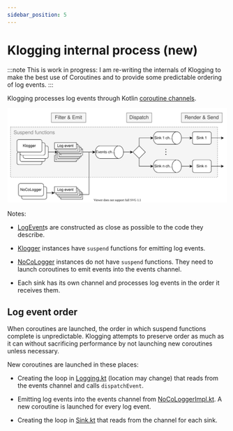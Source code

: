 ```yaml
---
sidebar_position: 5
---
```


# Klogging internal process (new)

:::note
This is work in progress: I am re-writing the internals of Klogging to make the best use of Coroutines
and to provide some predictable ordering of log events.
:::

Klogging processes log events through Kotlin [coroutine channels](https://kotlinlang.org/docs/channels.html).

![Klogging process diagram](/img/klogging-process.svg)

Notes:

- [LogEvent](../concepts/log-events)s are constructed as close as possible to the code they describe.

- [Klogger](../loggers/defining-loggers) instances have `suspend` functions for emitting log events.

- [NoCoLogger](../loggers/defining-loggers) instances do not have `suspend` functions. They need to launch coroutines to emit events into the events channel.

- Each sink has its own channel and processes log events in the order it receives them.

## Log event order

When coroutines are launched, the order in which suspend functions complete is unpredictable.
Klogging attempts to preserve order as much as it can without sacrificing performance by not launching
new coroutines unless necessary.

New coroutines are launched in these places:

- Creating the loop in [Logging.kt](https://github.com/klogging/klogging/blob/main/src/commonMain/kotlin/io/klogging/impl/Logging.kt#L42)
  (location may change) that reads from the events channel and calls `dispatchEvent`.

- Emitting log events into the events channel from
  [NoCoLoggerImpl.kt](https://github.com/klogging/klogging/blob/main/src/commonMain/kotlin/io/klogging/impl/NoCoLoggerImpl.kt#L41).
  A new coroutine is launched for every log event.

- Creating the loop in [Sink.kt](https://github.com/klogging/klogging/blob/main/src/commonMain/kotlin/io/klogging/internal/Sink.kt#41)
  that reads from the channel for each sink.
